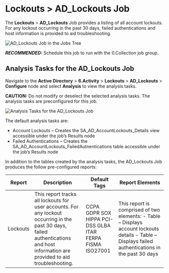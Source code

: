 # Lockouts > AD_Lockouts Job

The **Lockouts** > **AD_Lockouts** Job provides a listing of all account lockouts. For any lockout
occurring in the past 30 days, failed authentications and host information is provided to aid
troubleshooting.

![AD_Lockouts Job in the Jobs Tree](/img/product_docs/accessanalyzer/11.6/accessanalyzer/solutions/activedirectory/activity/lockoutsjobstree.webp)

**_RECOMMENDED:_** Schedule this job to run with the 0.Collection job group.

## Analysis Tasks for the AD_Lockouts Job

Navigate to the **Active Directory** > **6.Activity** > **Lockouts** > **AD_Lockouts** >
**Configure** node and select **Analysis** to view the analysis tasks.

**CAUTION:** Do not modify or deselect the selected analysis tasks. The analysis tasks are
preconfigured for this job.

![Analysis Tasks for the AD_Lockouts Job](/img/product_docs/accessanalyzer/11.6/accessanalyzer/solutions/activedirectory/activity/lockoutsanalysis.webp)

The default analysis tasks are:

- Account Lockouts – Creates the SA_AD_AccountLockouts_Details view accessible under the job’s
  Results node
- Failed Authentications – Creates the SA_AD_AccountLockouts_FailedAutnentications table accessible
  under the job’s Results node

In addition to the tables created by the analysis tasks, the AD_Lockouts Job produces the follow
pre-configured reports:

| Report   | Description                                                                                                                                                                        | Default Tags                                               | Report Elements                                                                                                                                      |
| -------- | ---------------------------------------------------------------------------------------------------------------------------------------------------------------------------------- | ---------------------------------------------------------- | ---------------------------------------------------------------------------------------------------------------------------------------------------- |
| Lockouts | This report tracks all lockouts for user accounts. For any lockout occurring in the past 30 days, failed authentications and host information are provided to aid troubleshooting. | CCPA GDPR SOX HIPPA PCI-DSS GLBA ITAR FERPA FISMA ISO27001 | This report is comprised of two elements: - Table – Displays account lockouts details - Table –  Displays failed authentications in the past 30 days |
